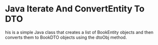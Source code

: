 # Java Iterate And ConvertEntity To DTO
his is a simple Java class that creates a list of BookEntity objects and then converts them to BookDTO objects using the dtoObj method. 

